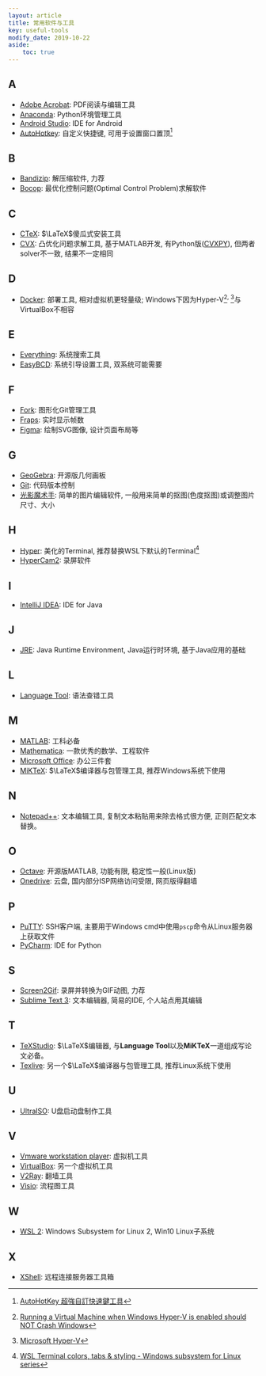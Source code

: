 ```yaml
---
layout: article
title: 常用软件与工具
key: useful-tools
modify_date: 2019-10-22
aside:
    toc: true
---
```


## A

- [Adobe Acrobat](https://acrobat.adobe.com): PDF阅读与编辑工具
- [Anaconda](https://www.anaconda.com/): Python环境管理工具
- [Android Studio](https://developer.android.com/studio): IDE for Android
- [AutoHotkey](https://www.autohotkey.com/): 自定义快捷键, 可用于设置窗口置顶[^hotkey]

## B

- [Bandizip](https://en.bandisoft.com): 解压缩软件, 力荐
- [Bocop](http://www.bocop.org/): 最优化控制问题(Optimal Control Problem)求解软件

## C

- [CTeX](http://www.ctex.org/CTeXDownload): $\LaTeX$傻瓜式安装工具
- [CVX](http://cvxr.com/cvx/): 凸优化问题求解工具, 基于MATLAB开发, 有Python版([CVXPY](https://www.cvxpy.org/)), 但两者solver不一致, 结果不一定相同

## D

- [Docker](https://www.docker.com/): 部署工具, 相对虚拟机更轻量级; Windows下因为Hyper-V[^vb]<sup>, </sup>[^docker]与VirtualBox不相容

## E

- [Everything](https://www.voidtools.com): 系统搜索工具
- [EasyBCD](https://neosmart.net/EasyBCD/): 系统引导设置工具, 双系统可能需要

## F

- [Fork](https://git-fork.com/): 图形化Git管理工具
- [Fraps](https://www.fraps.com): 实时显示帧数
- [Figma](https://www.figma.com): 绘制SVG图像, 设计页面布局等

## G

- [GeoGebra](https://www.geogebra.org/): 开源版几何画板
- [Git](https://git-scm.com/): 代码版本控制
- [光影魔术手](http://www.neoimaging.cn/): 简单的图片编辑软件, 一般用来简单的抠图(色度抠图)或调整图片尺寸、大小

## H

- [Hyper](https://hyper.is/): 美化的Terminal, 推荐替换WSL下默认的Terminal[^hyper]
- [HyperCam2](http://hypercam.uptodown.hyperionics.com/hc2/): 录屏软件

## I

- [IntelliJ IDEA](https://www.jetbrains.com/idea/): IDE for Java

## J

- [JRE](https://www.oracle.com/technetwork/java/javase/downloads/index.html): Java Runtime Environment, Java运行时环境, 基于Java应用的基础

## L

- [Language Tool](https://languagetool.org/): 语法查错工具

## M

- [MATLAB](https://www.mathworks.com/products/matlab.html): 工科必备
- [Mathematica](https://www.wolfram.com/mathematica/): 一款优秀的数学、工程软件
- [Microsoft Office](https://www.office.com): 办公三件套
- [MiKTeX](https://miktex.org/): $\LaTeX$编译器与包管理工具, 推荐Windows系统下使用

## N

- [Notepad++](https://notepad-plus-plus.org/downloads/): 文本编辑工具, 复制文本粘贴用来除去格式很方便, 正则匹配文本替换。

## O

- [Octave](https://www.gnu.org/software/octave/): 开源版MATLAB, 功能有限, 稳定性一般(Linux版)
- [Onedrive](https://onedrive.live.com): 云盘, 国内部分ISP网络访问受限, 网页版得翻墙

## P

- [PuTTY](https://www.putty.org/): SSH客户端, 主要用于Windows cmd中使用`pscp`命令从Linux服务器上获取文件
- [PyCharm](https://www.jetbrains.com/pycharm/): IDE for Python

## S

- [Screen2Gif](https://www.screentogif.com/): 录屏并转换为GIF动图, 力荐
- [Sublime Text 3](https://www.sublimetext.com/download): 文本编辑器, 简易的IDE, 个人站点用其编辑

## T

- [TeXStudio](https://www.texstudio.org/): $\LaTeX$编辑器, 与**Language Tool**以及**MiKTeX**一道组成写论文必备。
- [Texlive](https://www.tug.org/texlive/): 另一个$\LaTeX$编译器与包管理工具, 推荐Linux系统下使用

## U

- [UltraISO](https://www.ultraiso.com/): U盘启动盘制作工具

## V

- [Vmware workstation player](https://www.vmware.com/products/workstation-player.html): 虚拟机工具
- [VirtualBox](https://www.virtualbox.org/wiki/Downloads): 另一个虚拟机工具
- [V2Ray](https://www.v2ray.com/): 翻墙工具
- [Visio](https://products.office.com/visio/flowchart-software): 流程图工具

## W

- [WSL 2](https://docs.microsoft.com/en-us/windows/wsl/wsl2-install): Windows Subsystem for Linux 2, Win10 Linux子系统

## X

- [XShell](https://www.netsarang.com/en/xshell/): 远程连接服务器工具箱

[^vb]: [Running a Virtual Machine when Windows Hyper-V is enabled should NOT Crash Windows](https://www.virtualbox.org/ticket/16801)
[^docker]: [Microsoft Hyper-V](https://docs.docker.com/machine/drivers/hyper-v/)
[^hotkey]: [AutoHotKey 超強自訂快速鍵工具](https://www.youtube.com/watch?v=PJ6L0sBpI5Y)
[^hyper]: [WSL Terminal colors, tabs & styling - Windows subsystem for Linux series](https://www.youtube.com/watch?v=kY4Ns260i2k)